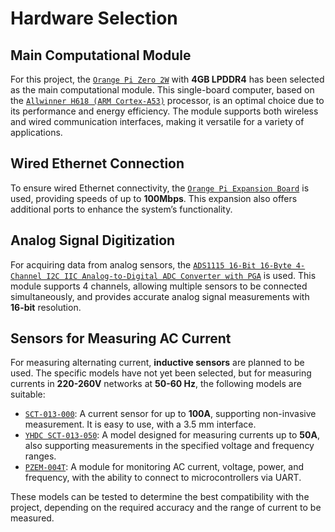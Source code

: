 # Hardware Selection

## Main Computational Module

For this project, the [`Orange Pi Zero 2W`](http://www.orangepi.org/html/hardWare/computerAndMicrocontrollers/details/Orange-Pi-Zero-2W.html) with **4GB LPDDR4** has been selected as the main computational module. This single-board computer, based on the [`Allwinner H618 (ARM Cortex-A53)`](https://gadgetversus.com/processor/allwinner-h618-specs/) processor, is an optimal choice due to its performance and energy efficiency. The module supports both wireless and wired communication interfaces, making it versatile for a variety of applications.

## Wired Ethernet Connection

To ensure wired Ethernet connectivity, the [`Orange Pi Expansion Board`](http://www.orangepi.org/html/hardWare/computerAndMicrocontrollers/details/2W-expansion-board.html) is used, providing speeds of up to **100Mbps**. This expansion also offers additional ports to enhance the system’s functionality.

## Analog Signal Digitization

For acquiring data from analog sensors, the [`ADS1115 16-Bit 16-Byte 4-Channel I2C IIC Analog-to-Digital ADC Converter with PGA`]() is used. This module supports 4 channels, allowing multiple sensors to be connected simultaneously, and provides accurate analog signal measurements with **16-bit** resolution.

## Sensors for Measuring AC Current

For measuring alternating current, **inductive sensors** are planned to be used. The specific models have not yet been selected, but for measuring currents in **220-260V** networks at **50-60 Hz**, the following models are suitable:

- [`SCT-013-000`](): A current sensor for up to **100A**, supporting non-invasive measurement. It is easy to use, with a 3.5 mm interface.
- [`YHDC SCT-013-050`](): A model designed for measuring currents up to **50A**, also supporting measurements in the specified voltage and frequency ranges.
- [`PZEM-004T`](): A module for monitoring AC current, voltage, power, and frequency, with the ability to connect to microcontrollers via UART.

These models can be tested to determine the best compatibility with the project, depending on the required accuracy and the range of current to be measured.

